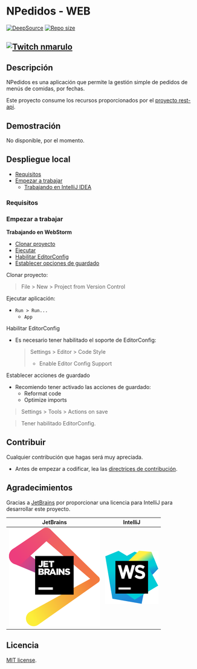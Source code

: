 # NPedidos - WEB

[![DeepSource](https://deepsource.io/gh/npedidos/web.svg/?label=active+issues&show_trend=true&token=Dfu5Zcgrcwn5tDz83zE1QmFe)](https://deepsource.io/gh/npedidos/web/?ref=repository-badge)
[![Repo size](https://img.shields.io/github/repo-size/npedidos/web?style=flat-square)](https://github.com/npedidos/web)

[![Twitch nmarulo](https://img.shields.io/twitch/status/nmarulo?color=%23A970FF&label=twitch%20nmarulo&style=flat-square)](https://www.twitch.tv/nmarulo)
---

## Descripción

NPedidos es una aplicación que permite la gestión simple de pedidos de menús de comidas, por fechas.

Este proyecto consume los recursos proporcionados por el [proyecto rest-api](https://github.com/npedidos/rest-api).

## Demostración

No disponible, por el momento.

## Despliegue local

- [Requisitos](#requisitos)
- [Empezar a trabajar](#empezar-a-trabajar)
  - [Trabajando en IntelliJ IDEA](#working-webstorm)

### Requisitos

### Empezar a trabajar

<a name="working-webstorm"></a>
**Trabajando en WebStorm**

- [Clonar proyecto](#clonar-proyecto)
- [Ejecutar](#run)
- [Habilitar EditorConfig](#editor-config)
- [Establecer opciones de guardado](#on-save)

<a name="clonar-proyecto"></a>
Clonar proyecto:

> File > New > Project from Version Control

<a name="run"></a>
Ejecutar aplicación:

- `Run > Run...`
  - `App`

<a name="editor-config"></a>
Habilitar EditorConfig

- Es necesario tener habilitado el soporte de EditorConfig:

  > Settings > Editor > Code Style
  > - Enable Editor Config Support

<a name="on-save"></a>
Establecer acciones de guardado

- Recomiendo tener activado las acciones de guardado:
  - Reformat code
  - Optimize imports

> Settings > Tools > Actions on save

> Tener habilitado EditorConfig.

## Contribuir

Cualquier contribución que hagas será muy apreciada.

- Antes de empezar a codificar, lea las [directrices de contribución](CONTRIBUTING.md).

## Agradecimientos

Gracias a [JetBrains](https://www.jetbrains.com/?from=SoftN%20CMS) por proporcionar una licencia para IntelliJ para
desarrollar este proyecto.

| JetBrains                                                                               | IntelliJ                                                                             |
|-----------------------------------------------------------------------------------------|--------------------------------------------------------------------------------------|
| ![jetbrains](https://github.com/npedidos/web/blob/master/img/jetbrains.svg "jetbrains") | ![webstorm](https://github.com/npedidos/web/blob/master/img/webstorm.svg "webstorm") |

## Licencia

[MIT license](LICENSE).
